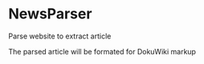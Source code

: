 NewsParser
==========
Parse website to extract article

The parsed article will be formated for DokuWiki markup
